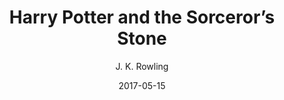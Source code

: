 ---
title: Harry Potter and the Sorceror’s Stone
book: harry-potter-1
author: J. K. Rowling
kindle: false
date: 2017-05-15
tags: posts
---